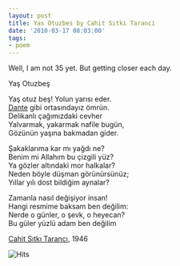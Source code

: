 ```yaml
---
layout: post
title: Yas Otuzbes by Cahit Sitki Taranci
date: '2010-03-17 08:03:00'
tags:
- poem
---
```


Well, I am not 35 yet. But getting closer each day.

Yaş Otuzbeş

Yaş otuz beş! Yolun yarısı eder.  
[Dante](https://en.wikipedia.org/wiki/Dante_Alighieri) gibi ortasındayız ömrün.  
Delikanlı çağımızdaki cevher  
Yalvarmak, yakarmak nafile bugün,  
Gözünün yaşına bakmadan gider.

Şakaklarıma kar mı yağdı ne?  
Benim mi Allahım bu çizgili yüz?  
Ya gözler altındaki mor halkalar?  
Neden böyle düşman görünürsünüz;  
Yıllar yılı dost bildiğim aynalar?

Zamanla nasıl değişiyor insan!  
Hangi resmime baksam ben değilim:  
Nerde o günler, o şevk, o heyecan?  
Bu güler yüzlü adam ben değilim

[Cahit Sıtkı Tarancı](https://en.wikipedia.org/wiki/Cahit_Sıtkı_Tarancı), 1946


<img src="https://hitcounter.pythonanywhere.com/count/tag.svg" alt="Hits">
